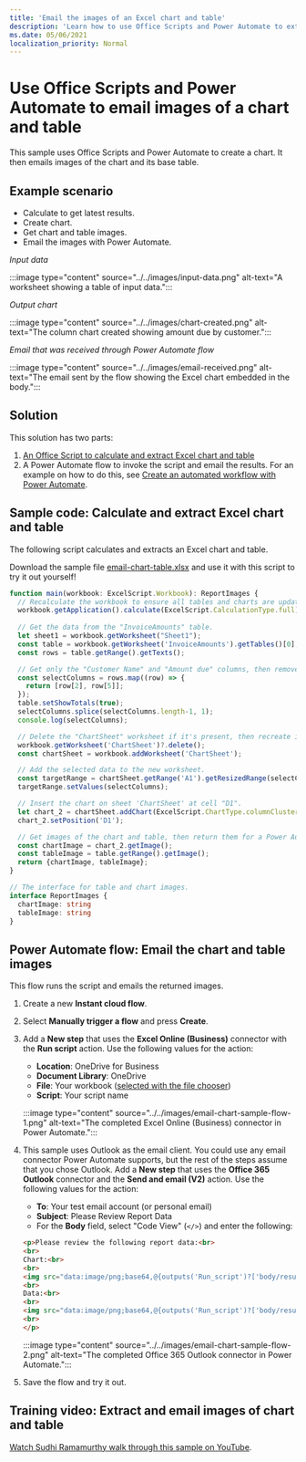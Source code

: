 ```yaml
---
title: 'Email the images of an Excel chart and table'
description: 'Learn how to use Office Scripts and Power Automate to extract and email the images of an Excel chart and table.'
ms.date: 05/06/2021
localization_priority: Normal
---
```


# Use Office Scripts and Power Automate to email images of a chart and table

This sample uses Office Scripts and Power Automate to create a chart. It then emails images of the chart and its base table.

## Example scenario

* Calculate to get latest results.
* Create chart.
* Get chart and table images.
* Email the images with Power Automate.

_Input data_

:::image type="content" source="../../images/input-data.png" alt-text="A worksheet showing a table of input data.":::

_Output chart_

:::image type="content" source="../../images/chart-created.png" alt-text="The column chart created showing amount due by customer.":::

_Email that was received through Power Automate flow_

:::image type="content" source="../../images/email-received.png" alt-text="The email sent by the flow showing the Excel chart embedded in the body.":::

## Solution

This solution has two parts:

1. [An Office Script to calculate and extract Excel chart and table](#sample-code-calculate-and-extract-excel-chart-and-table)
1. A Power Automate flow to invoke the script and email the results. For an example on how to do this, see [Create an automated workflow with Power Automate](../../tutorials/excel-power-automate-returns.md#create-an-automated-workflow-with-power-automate).

## Sample code: Calculate and extract Excel chart and table

The following script calculates and extracts an Excel chart and table.

Download the sample file <a href="email-chart-table.xlsx">email-chart-table.xlsx</a> and use it with this script to try it out yourself!

```TypeScript
function main(workbook: ExcelScript.Workbook): ReportImages {
  // Recalculate the workbook to ensure all tables and charts are updated.
  workbook.getApplication().calculate(ExcelScript.CalculationType.full);
  
  // Get the data from the "InvoiceAmounts" table.
  let sheet1 = workbook.getWorksheet("Sheet1");
  const table = workbook.getWorksheet('InvoiceAmounts').getTables()[0];
  const rows = table.getRange().getTexts();

  // Get only the "Customer Name" and "Amount due" columns, then remove the "Total" row.
  const selectColumns = rows.map((row) => {
    return [row[2], row[5]];
  });
  table.setShowTotals(true);
  selectColumns.splice(selectColumns.length-1, 1);
  console.log(selectColumns);

  // Delete the "ChartSheet" worksheet if it's present, then recreate it.
  workbook.getWorksheet('ChartSheet')?.delete();
  const chartSheet = workbook.addWorksheet('ChartSheet');

  // Add the selected data to the new worksheet.
  const targetRange = chartSheet.getRange('A1').getResizedRange(selectColumns.length-1, selectColumns[0].length-1);
  targetRange.setValues(selectColumns);

  // Insert the chart on sheet 'ChartSheet' at cell "D1".
  let chart_2 = chartSheet.addChart(ExcelScript.ChartType.columnClustered, targetRange);
  chart_2.setPosition('D1');

  // Get images of the chart and table, then return them for a Power Automate flow.
  const chartImage = chart_2.getImage();
  const tableImage = table.getRange().getImage();
  return {chartImage, tableImage};
}

// The interface for table and chart images.
interface ReportImages {
  chartImage: string
  tableImage: string
}
```

## Power Automate flow: Email the chart and table images

This flow runs the script and emails the returned images.

1. Create a new **Instant cloud flow**.
1. Select **Manually trigger a flow** and press **Create**.
1. Add a **New step** that uses the **Excel Online (Business)** connector with the **Run script** action. Use the following values for the action:
    * **Location**: OneDrive for Business
    * **Document Library**: OneDrive
    * **File**: Your workbook ([selected with the file chooser](../../testing/power-automate-troubleshooting.md#select-workbooks-with-the-file-browser-control))
    * **Script**: Your script name

    :::image type="content" source="../../images/email-chart-sample-flow-1.png" alt-text="The completed Excel Online (Business) connector in Power Automate.":::
1. This sample uses Outlook as the email client. You could use any email connector Power Automate supports, but the rest of the steps assume that you chose Outlook. Add a **New step** that uses the **Office 365 Outlook** connector and the **Send and email (V2)** action. Use the following values for the action:
    * **To**: Your test email account (or personal email)
    * **Subject**: Please Review Report Data
    * For the **Body** field, select "Code View" (`</>`) and enter the following:

    ```HTML
    <p>Please review the following report data:<br>
    <br>
    Chart:<br>
    <br>
    <img src="data:image/png;base64,@{outputs('Run_script')?['body/result/chartImage']}"/>
    <br>
    Data:<br>
    <br>
    <img src="data:image/png;base64,@{outputs('Run_script')?['body/result/tableImage']}"/>
    <br>
    </p>
    ```

    :::image type="content" source="../../images/email-chart-sample-flow-2.png" alt-text="The completed Office 365 Outlook connector in Power Automate.":::
1. Save the flow and try it out.

## Training video: Extract and email images of chart and table

[Watch Sudhi Ramamurthy walk through this sample on YouTube](https://youtu.be/152GJyqc-Kw).
